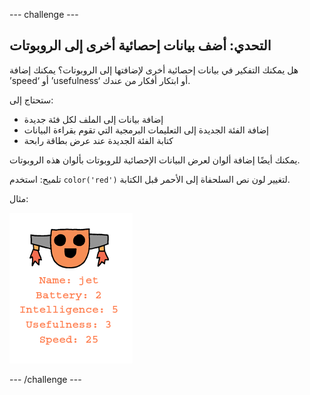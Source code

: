 --- challenge ---
## التحدي: أضف بيانات إحصائية أخرى إلى الروبوتات
هل يمكنك التفكير في بيانات إحصائية أخرى لإضافتها إلى الروبوتات؟ يمكنك إضافة ’speed‘ أو ’usefulness‘ أو ابتكار أفكار من عندك. 

ستحتاج إلى:

+ إضافة بيانات إلى الملف لكل فئة جديدة 
+ إضافة الفئة الجديدة إلى التعليمات البرمجية التي تقوم بقراءة البيانات
+ كتابة الفئة الجديدة عند عرض بطاقة رابحة

يمكنك أيضًا إضافة ألوان لعرض البيانات الإحصائية للروبوتات بألوان هذه الروبوتات. 

تلميح: استخدم `color('red')` لتغيير لون نص السلحفاة إلى الأحمر قبل الكتابة. 

مثال: 

![screenshot](images/robotrumps-jet.png) 





--- /challenge ---